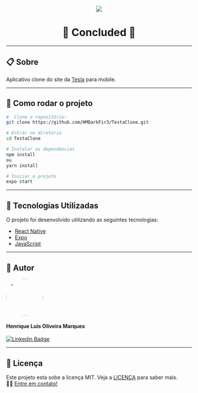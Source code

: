 <p align="center" >
  <img align="center" src="https://user-images.githubusercontent.com/65872394/111372660-b1f94400-8679-11eb-9f01-93ba79030eeb.png" />
</p>

<h1 align="center">
  🚀 Concluded 🚀
</h1>
  
<hr>

## 📋 Sobre
Aplicativo clone do site da [Tesla](https://www.tesla.com) para mobile.

<hr>

## 📂 Como rodar o projeto

```bash
#  Clone o repositório:
git clone https://github.com/HMDarkFir3/TestaClone.git

# Entrar no diretório
cd TestaClone

# Instalar as dependências
npm install  
ou
yarn install

# Iniciar o projeto
expo start
```

<hr>

## 🚀 Tecnologias Utilizadas
 
O projeto foi desenvolvido utilizando as seguintes tecnologias:

- [React Native](https://reactnative.dev)
- [Expo](https://expo.io)
- [JavaScript](https://developer.mozilla.org/pt-BR/docs/Web/JavaScript)

<hr>

## 🧑 Autor

<img style="border-radius: 50%;" src="https://github.com/HMDarkFir3.png" width="100px;" alt=""/>
 <h4>Henrique Luís Oliveira Marques</h4>

[![Linkedin Badge](https://img.shields.io/badge/-Henrique-blue?style=flat-square&logo=Linkedin&logoColor=white&link=https://www.linkedin.com/in/henrique-luís-oliveira-marques-3406361a7/)](https://www.linkedin.com/in/henrique-luís-oliveira-marques-3406361a7/) 

<hr>

## 📝 Licença
Este projeto esta sobe a licença MIT. Veja a [LICENÇA](./LICENSE) para saber mais. 
<br>
👋🏽 [Entre em contato!](https://www.linkedin.com/in/henrique-luís-oliveira-marques-3406361a7/)
